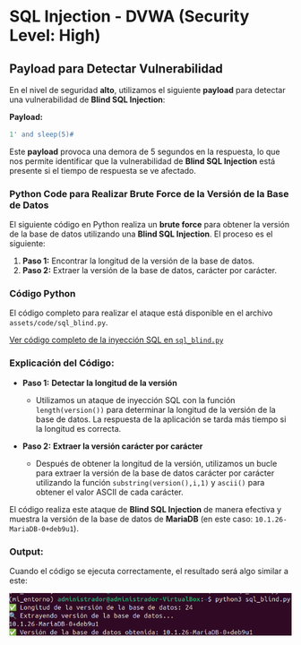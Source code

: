 # SQL Injection - DVWA (Security Level: High)

## Payload para Detectar Vulnerabilidad

En el nivel de seguridad **alto**, utilizamos el siguiente **payload** para detectar una vulnerabilidad de **Blind SQL Injection**:

**Payload:**

```sql
1' and sleep(5)#
```

Este **payload** provoca una demora de 5 segundos en la respuesta, lo que nos permite identificar que la vulnerabilidad de **Blind SQL Injection** está presente si el tiempo de respuesta se ve afectado.

### Python Code para Realizar Brute Force de la Versión de la Base de Datos

El siguiente código en Python realiza un **brute force** para obtener la versión de la base de datos utilizando una **Blind SQL Injection**. El proceso es el siguiente:

1. **Paso 1:** Encontrar la longitud de la versión de la base de datos.
2. **Paso 2:** Extraer la versión de la base de datos, carácter por carácter.

### Código Python

El código completo para realizar el ataque está disponible en el archivo `assets/code/sql_blind.py`.

[Ver código completo de la inyección SQL en `sql_blind.py`](assets/code/sql_blind.py)

### Explicación del Código:

- **Paso 1:** **Detectar la longitud de la versión**
    - Utilizamos un ataque de inyección SQL con la función `length(version())` para determinar la longitud de la versión de la base de datos. La respuesta de la aplicación se tarda más tiempo si la longitud es correcta.

- **Paso 2:** **Extraer la versión carácter por carácter**
    - Después de obtener la longitud de la versión, utilizamos un bucle para extraer la versión de la base de datos carácter por carácter utilizando la función `substring(version(),i,1)` y `ascii()` para obtener el valor ASCII de cada carácter.

El código realiza este ataque de **Blind SQL Injection** de manera efectiva y muestra la versión de la base de datos de **MariaDB** (en este caso: `10.1.26-MariaDB-0+deb9u1`).

### Output:

Cuando el código se ejecuta correctamente, el resultado será algo similar a este:

![Resultado de la version de la base de datos](assets/images/sqlBlindHigh.png)
